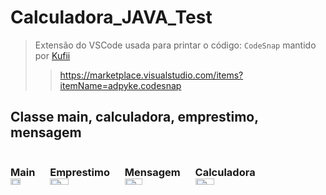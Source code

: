 # Calculadora_JAVA_Test
>Extensão do VSCode usada para printar o código: `CodeSnap` mantido por <a href="https://github.com/kufii/CodeSnap">Kufii </a>
>> https://marketplace.visualstudio.com/items?itemName=adpyke.codesnap

## Classe main, calculadora, emprestimo, mensagem
<div style="display:flex; align-items:top; justify-content:top; vertical-align:top;" >
<h3> Main 
  <img src="https://user-images.githubusercontent.com/56178855/223518911-14093a69-07e5-4f4b-bb20-9a666e2db413.png" width="50%" align="center">
  <h3> Emprestimo 
  <img src="https://user-images.githubusercontent.com/56178855/223518908-9b8025ce-190c-4307-a6ca-8fd3e93d8b95.png" width="50%" align="center">
  <h3> Mensagem 
  <img src="https://user-images.githubusercontent.com/56178855/223518899-fc74b714-8585-4b44-91e2-794c2a9527de.png" width="50%" align="center">
 <h3> Calculadora
  <img src="https://user-images.githubusercontent.com/56178855/223518906-d766e369-6310-45c3-929f-8c0a15961d09.png" width="50%" align="center">
</div> 
